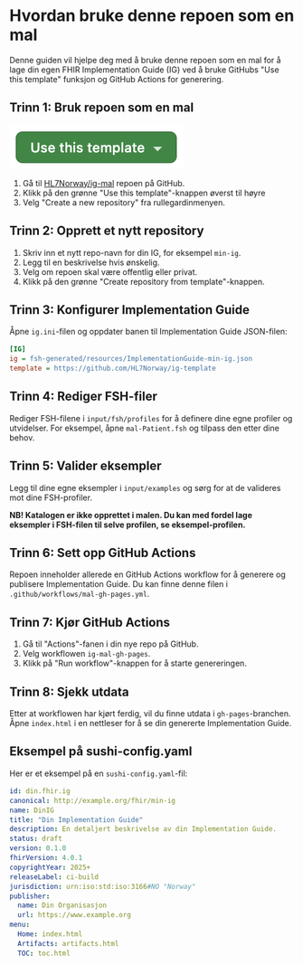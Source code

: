 # Hvordan bruke denne repoen som en mal

Denne guiden vil hjelpe deg med å bruke denne repoen som en mal for å lage din egen FHIR Implementation Guide (IG) ved å bruke GitHubs "Use this template" funksjon og GitHub Actions for generering.

## Trinn 1: Bruk repoen som en mal

![Use this template](use-this-template.png)

1. Gå til [HL7Norway/ig-mal](https://github.com/HL7Norway/ig-mal) repoen på GitHub.
2. Klikk på den grønne "Use this template"-knappen øverst til høyre
3. Velg "Create a new repository" fra rullegardinmenyen.

## Trinn 2: Opprett et nytt repository

1. Skriv inn et nytt repo-navn for din IG, for eksempel `min-ig`.
2. Legg til en beskrivelse hvis ønskelig.
3. Velg om repoen skal være offentlig eller privat.
4. Klikk på den grønne "Create repository from template"-knappen.

## Trinn 3: Konfigurer Implementation Guide

Åpne `ig.ini`-filen og oppdater banen til Implementation Guide JSON-filen:
```ini
[IG]
ig = fsh-generated/resources/ImplementationGuide-min-ig.json
template = https://github.com/HL7Norway/ig-template
```

## Trinn 4: Rediger FSH-filer

Rediger FSH-filene i `input/fsh/profiles` for å definere dine egne profiler og utvidelser. For eksempel, åpne `mal-Patient.fsh` og tilpass den etter dine behov.

## Trinn 5: Valider eksempler

Legg til dine egne eksempler i `input/examples` og sørg for at de valideres mot dine FSH-profiler.

**NB! Katalogen er ikke opprettet i malen. Du kan med fordel lage eksempler i FSH-filen til selve profilen, se eksempel-profilen.**

## Trinn 6: Sett opp GitHub Actions

Repoen inneholder allerede en GitHub Actions workflow for å generere og publisere Implementation Guide. Du kan finne denne filen i `.github/workflows/mal-gh-pages.yml`. 

## Trinn 7: Kjør GitHub Actions

1. Gå til "Actions"-fanen i din nye repo på GitHub.
2. Velg workflowen `ig-mal-gh-pages`.
3. Klikk på "Run workflow"-knappen for å starte genereringen.

## Trinn 8: Sjekk utdata

Etter at workflowen har kjørt ferdig, vil du finne utdata i `gh-pages`-branchen. Åpne `index.html` i en nettleser for å se din genererte Implementation Guide.

## Eksempel på sushi-config.yaml

Her er et eksempel på en `sushi-config.yaml`-fil:
```yaml
id: din.fhir.ig
canonical: http://example.org/fhir/min-ig
name: DinIG
title: "Din Implementation Guide"
description: En detaljert beskrivelse av din Implementation Guide.
status: draft
version: 0.1.0
fhirVersion: 4.0.1
copyrightYear: 2025+
releaseLabel: ci-build
jurisdiction: urn:iso:std:iso:3166#NO "Norway"
publisher:
  name: Din Organisasjon
  url: https://www.example.org
menu:
  Home: index.html
  Artifacts: artifacts.html
  TOC: toc.html
```

